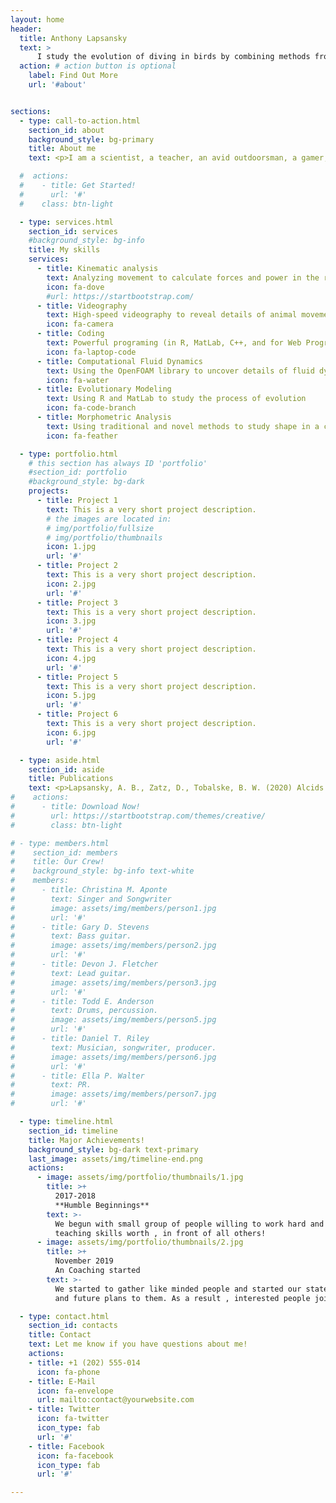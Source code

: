 ```yaml
---
layout: home
header:
  title: Anthony Lapsansky
  text: >
      I study the evolution of diving in birds by combining methods from biomechanics, morphometrics, and evolutionary biology.
  action: # action button is optional
    label: Find Out More
    url: '#about'


sections:
  - type: call-to-action.html
    section_id: about
    background_style: bg-primary
    title: About me
    text: <p>I am a scientist, a teacher, an avid outdoorsman, a gamer, and a falconer.  Growing up in Ferndale, Washington, I spent the majority of my youth outside in nature asking questions about the way things work.</p><p>Both of my parents are scientists, so I think I owe my inquisitive mindset to them. They would often ask me questions like, “Why do you think that bird has such a long tail?” or “Why might different hawks have different wing shapes?”</p><p>Those were the types of questions which occupied my mind as a kid, but I never thought I could make a career out of them. I went to Gonzaga University planning on becoming an engineer. Eventually, I figured out that I could indulge my love of math and physics while also exploring the biological questions I find so fascinating — and that’s what I do now.<p>I use robust data and careful experimentation to understand how (as an organismal biology) and why (as an evolutionary biologist) organisms do what they do.</p>

  #  actions:
  #    - title: Get Started!
  #      url: '#'
  #    class: btn-light

  - type: services.html
    section_id: services
    #background_style: bg-info
    title: My skills
    services:
      - title: Kinematic analysis
        text: Analyzing movement to calculate forces and power in the real world
        icon: fa-dove
        #url: https://startbootstrap.com/
      - title: Videography
        text: High-speed videography to reveal details of animal movement
        icon: fa-camera
      - title: Coding
        text: Powerful programing (in R, MatLab, C++, and for Web Programming) to answer difficult questions and share knowledge.
        icon: fa-laptop-code
      - title: Computational Fluid Dynamics
        text: Using the OpenFOAM library to uncover details of fluid dynamics
        icon: fa-water
      - title: Evolutionary Modeling
        text: Using R and MatLab to study the process of evolution
        icon: fa-code-branch
      - title: Morphometric Analysis
        text: Using traditional and novel methods to study shape in a comparative context
        icon: fa-feather

  - type: portfolio.html
    # this section has always ID 'portfolio'
    #section_id: portfolio
    #background_style: bg-dark
    projects:
      - title: Project 1
        text: This is a very short project description.
        # the images are located in:
        # img/portfolio/fullsize
        # img/portfolio/thumbnails
        icon: 1.jpg
        url: '#'
      - title: Project 2
        text: This is a very short project description.
        icon: 2.jpg
        url: '#'
      - title: Project 3
        text: This is a very short project description.
        icon: 3.jpg
        url: '#'
      - title: Project 4
        text: This is a very short project description.
        icon: 4.jpg
        url: '#'
      - title: Project 5
        text: This is a very short project description.
        icon: 5.jpg
        url: '#'
      - title: Project 6
        text: This is a very short project description.
        icon: 6.jpg
        url: '#'

  - type: aside.html    
    section_id: aside
    title: Publications
    text: <p>Lapsansky, A. B., Zatz, D., Tobalske, B. W. (2020) Alcids ‘fly’ at optimal Strouhal numbers in both air and water but vary stroke velocity and stroke angle. In review at eLife.</p><p>Lapsansky, A. B. and Tobalske, B. W. (2019) Upstroke thrust is the norm for the wing-propelled swimming of alcid seabirds in shallow water. Journal of Experimental Biology.</p><p>Lapsansky, A. B., Igoe, J., Tobalske, B. W. (2019) Zebra finch (T. guttata) shift toward aerodynamically efficient flight kinematics in response to an artificial load. Biology Open.</p>
#    actions:
#      - title: Download Now!
#        url: https://startbootstrap.com/themes/creative/
#        class: btn-light

# - type: members.html
#    section_id: members
#    title: Our Crew!
#    background_style: bg-info text-white
#    members:
#      - title: Christina M. Aponte
#        text: Singer and Songwriter
#        image: assets/img/members/person1.jpg
#        url: '#'
#      - title: Gary D. Stevens
#        text: Bass guitar.
#        image: assets/img/members/person2.jpg
#        url: '#'
#      - title: Devon J. Fletcher
#        text: Lead guitar.
#        image: assets/img/members/person3.jpg
#        url: '#'
#      - title: Todd E. Anderson
#        text: Drums, percussion.
#        image: assets/img/members/person5.jpg
#        url: '#'
#      - title: Daniel T. Riley
#        text: Musician, songwriter, producer.
#        image: assets/img/members/person6.jpg
#        url: '#'
#      - title: Ella P. Walter
#        text: PR.
#        image: assets/img/members/person7.jpg
#        url: '#'

  - type: timeline.html
    section_id: timeline
    title: Major Achievements!
    background_style: bg-dark text-primary
    last_image: assets/img/timeline-end.png
    actions:
      - image: assets/img/portfolio/thumbnails/1.jpg
        title: >+
          2017-2018
          **Humble Beginnings**
        text: >-
          We begun with small group of people willing to work hard and make our
          teaching skills worth , in front of all others!
      - image: assets/img/portfolio/thumbnails/2.jpg
        title: >+
          November 2019
          An Coaching started
        text: >-
          We started to gather like minded people and started our stategies
          and future plans to them. As a result , interested people joined us!

  - type: contact.html
    section_id: contacts
    title: Contact
    text: Let me know if you have questions about me!
    actions:
    - title: +1 (202) 555-014
      icon: fa-phone
    - title: E-Mail
      icon: fa-envelope
      url: mailto:contact@yourwebsite.com
    - title: Twitter
      icon: fa-twitter
      icon_type: fab
      url: '#'
    - title: Facebook
      icon: fa-facebook
      icon_type: fab
      url: '#'

---
```


